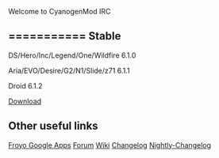 Welcome to CyanogenMod IRC 

===========
Stable
------------------
DS/Hero/Inc/Legend/One/Wildfire 6.1.0

Aria/EVO/Desire/G2/N1/Slide/z71 6.1.1

Droid 6.1.2

[Download](http://mirror.teamdouche.net/?type=stable)

Other useful links
------------------

[Froyo Google Apps](http://goo.gl/kKxxd)
[Forum](http://goo.gl/WpNQ)
[Wiki](http://goo.gl/fUQ4)
[Changelog](http://goo.gl/vCoz)
[Nightly-Changelog](http://twitter.com/#!/cmsrc)



